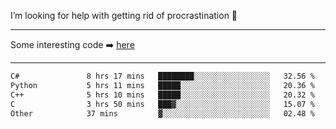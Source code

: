 I’m looking for help with getting rid of procrastination 🤔

-----

Some interesting code :arrow_right: [here](https://github.com/zhen8838/playground)

-----

<!--START_SECTION:waka-->

```txt
C#               8 hrs 17 mins   ████████░░░░░░░░░░░░░░░░░   32.56 %
Python           5 hrs 11 mins   █████░░░░░░░░░░░░░░░░░░░░   20.36 %
C++              5 hrs 10 mins   █████░░░░░░░░░░░░░░░░░░░░   20.32 %
C                3 hrs 50 mins   ███▓░░░░░░░░░░░░░░░░░░░░░   15.07 %
Other            37 mins         ▓░░░░░░░░░░░░░░░░░░░░░░░░   02.48 %
```

<!--END_SECTION:waka-->

<!--
**zhen8838/zhen8838** is a ✨ _special_ ✨ repository because its `README.md` (this file) appears on your GitHub profile.

Here are some ideas to get you started:

- 🔭 I’m currently working on ...
- 🌱 I’m currently learning ...
- 👯 I’m looking to collaborate on ...
 ...
- 💬 Ask me about ...
- 📫 How to reach me: ...
- 😄 Pronouns: ...
- ⚡ Fun fact: ...
-->

